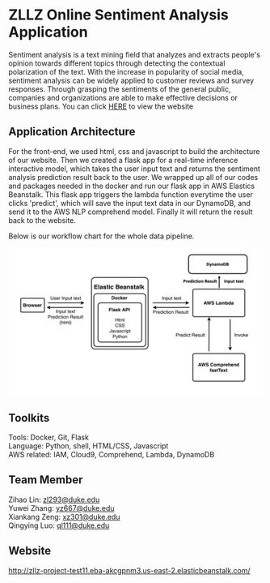 # ZLLZ Online Sentiment Analysis Application

Sentiment analysis is a text mining field that analyzes and extracts people's opinion towards different topics through detecting the contextual polarization of the text. With the increase in popularity of social media, sentiment analysis can be widely applied to customer reviews and survey responses. Through grasping the sentiments of the general public, companies and organizations are able to make effective decisions or business plans. You can click [HERE](http://zllz-project-test11.eba-akcgpnm3.us-east-2.elasticbeanstalk.com/) to view the website

## Application Architecture
For the front-end, we used html, css and javascript to build the architecture of our website. Then we created a flask app for a real-time inference interactive model, which takes the user input text and returns the sentiment analysis prediction result back to the user. We wrapped up all of our codes and packages needed in the docker and run our flask app in AWS Elastics Beanstalk. This flask app triggers the lambda function everytime the user clicks 'predict', which will save the input text data in our DynamoDB, and send it to the AWS NLP comprehend model. Finally it will return the result back to the website.

Below is our workflow chart for the whole data pipeline.

![](https://github.com/Jeremy-XiankangZeng/IDS706/blob/main/app/static/img/Application%20Workflow.png)


## Toolkits
Tools: Docker, Git, Flask  
Language: Python, shell, HTML/CSS, Javascript  
AWS related: IAM, Cloud9, Comprehend, Lambda, DynamoDB  

## Team Member
Zihao Lin: zl293@duke.edu    
Yuwei Zhang: yz667@duke.edu  
Xiankang Zeng: xz301@duke.edu  
Qingying Luo: ql111@duke.edu  

## Website

http://zllz-project-test11.eba-akcgpnm3.us-east-2.elasticbeanstalk.com/
